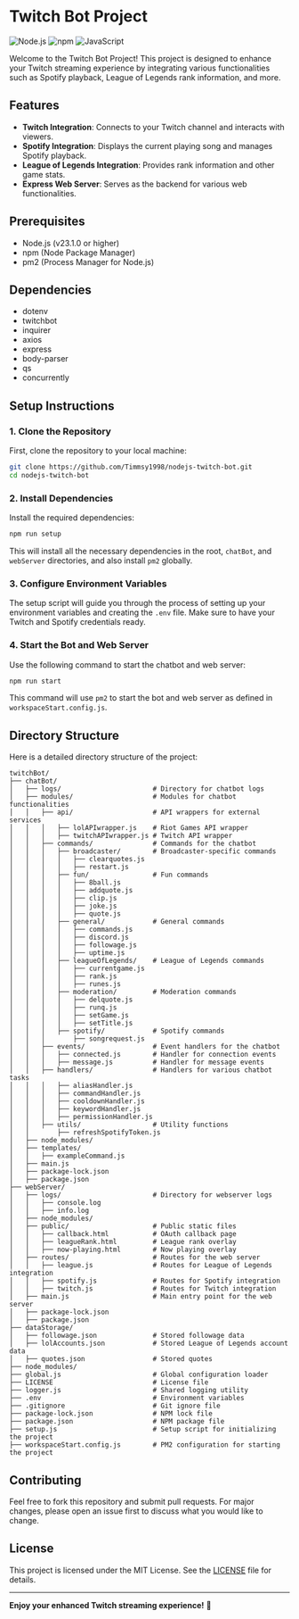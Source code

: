 # Twitch Bot Project

![Node.js](https://img.shields.io/badge/Node.js-23.1.0-green)
![npm](https://img.shields.io/badge/npm-9.1.0-orange)
![JavaScript](https://img.shields.io/badge/JavaScript-ES6-yellow)

Welcome to the Twitch Bot Project! This project is designed to enhance your Twitch streaming experience by integrating various functionalities such as Spotify playback, League of Legends rank information, and more.

## Features

- **Twitch Integration**: Connects to your Twitch channel and interacts with viewers.
- **Spotify Integration**: Displays the current playing song and manages Spotify playback.
- **League of Legends Integration**: Provides rank information and other game stats.
- **Express Web Server**: Serves as the backend for various web functionalities.

## Prerequisites

- Node.js (v23.1.0 or higher)
- npm (Node Package Manager)
- pm2 (Process Manager for Node.js)

## Dependencies

- dotenv
- twitchbot
- inquirer
- axios
- express
- body-parser
- qs
- concurrently

## Setup Instructions

### 1. Clone the Repository

First, clone the repository to your local machine:

```sh
git clone https://github.com/Timmsy1998/nodejs-twitch-bot.git
cd nodejs-twitch-bot
```

### 2. Install Dependencies

Install the required dependencies:

```sh
npm run setup
```

This will install all the necessary dependencies in the root, `chatBot`, and `webServer` directories, and also install `pm2` globally.

### 3. Configure Environment Variables

The setup script will guide you through the process of setting up your environment variables and creating the `.env` file. Make sure to have your Twitch and Spotify credentials ready.

### 4. Start the Bot and Web Server

Use the following command to start the chatbot and web server:

```sh
npm run start
```

This command will use `pm2` to start the bot and web server as defined in `workspaceStart.config.js`.

## Directory Structure

Here is a detailed directory structure of the project:

```plaintext
twitchBot/
├── chatBot/
│   ├── logs/                       # Directory for chatbot logs
│   ├── modules/                    # Modules for chatbot functionalities
│   │   ├── api/                    # API wrappers for external services
│   │   │   ├── lolAPIwrapper.js    # Riot Games API wrapper
│   │   │   ├── twitchAPIwrapper.js # Twitch API wrapper
│   │   ├── commands/               # Commands for the chatbot
│   │   │   ├── broadcaster/        # Broadcaster-specific commands
│   │   │   │   ├── clearquotes.js
│   │   │   │   ├── restart.js
│   │   │   ├── fun/                # Fun commands
│   │   │   │   ├── 8ball.js
│   │   │   │   ├── addquote.js
│   │   │   │   ├── clip.js
│   │   │   │   ├── joke.js
│   │   │   │   ├── quote.js
│   │   │   ├── general/            # General commands
│   │   │   │   ├── commands.js
│   │   │   │   ├── discord.js
│   │   │   │   ├── followage.js
│   │   │   │   ├── uptime.js
│   │   │   ├── leagueOfLegends/    # League of Legends commands
│   │   │   │   ├── currentgame.js
│   │   │   │   ├── rank.js
│   │   │   │   ├── runes.js
│   │   │   ├── moderation/         # Moderation commands
│   │   │   │   ├── delquote.js
│   │   │   │   ├── runq.js
│   │   │   │   ├── setGame.js
│   │   │   │   ├── setTitle.js
│   │   │   ├── spotify/            # Spotify commands
│   │   │       ├── songrequest.js
│   │   ├── events/                 # Event handlers for the chatbot
│   │   │   ├── connected.js        # Handler for connection events
│   │   │   ├── message.js          # Handler for message events
│   │   ├── handlers/               # Handlers for various chatbot tasks
│   │   │   ├── aliasHandler.js
│   │   │   ├── commandHandler.js
│   │   │   ├── cooldownHandler.js
│   │   │   ├── keywordHandler.js
│   │   │   ├── permissionHandler.js
│   │   ├── utils/                  # Utility functions
│   │       ├── refreshSpotifyToken.js
│   ├── node_modules/
│   ├── templates/
│   │   ├── exampleCommand.js
│   ├── main.js
│   ├── package-lock.json
│   ├── package.json
├── webServer/
│   ├── logs/                       # Directory for webserver logs
│   │   ├── console.log
│   │   ├── info.log
│   ├── node_modules/
│   ├── public/                     # Public static files
│   │   ├── callback.html           # OAuth callback page
│   │   ├── leagueRank.html         # League rank overlay
│   │   ├── now-playing.html        # Now playing overlay
│   ├── routes/                     # Routes for the web server
│   │   ├── league.js               # Routes for League of Legends integration
│   │   ├── spotify.js              # Routes for Spotify integration
│   │   ├── twitch.js               # Routes for Twitch integration
│   ├── main.js                     # Main entry point for the web server
│   ├── package-lock.json
│   ├── package.json
├── dataStorage/
│   ├── followage.json              # Stored followage data
│   ├── lolAccounts.json            # Stored League of Legends account data
│   ├── quotes.json                 # Stored quotes
├── node_modules/
├── global.js                       # Global configuration loader
├── LICENSE                         # License file
├── logger.js                       # Shared logging utility
├── .env                            # Environment variables
├── .gitignore                      # Git ignore file
├── package-lock.json               # NPM lock file
├── package.json                    # NPM package file
├── setup.js                        # Setup script for initializing the project
├── workspaceStart.config.js        # PM2 configuration for starting the project
```

## Contributing

Feel free to fork this repository and submit pull requests. For major changes, please open an issue first to discuss what you would like to change.

## License

This project is licensed under the MIT License. See the [LICENSE](LICENSE) file for details.

---

**Enjoy your enhanced Twitch streaming experience!** 🚀
